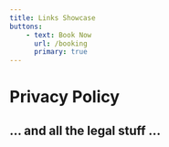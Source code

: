 ```yaml
---
title: Links Showcase
buttons:
    - text: Book Now
      url: /booking
      primary: true
---
```


# Privacy Policy
## ... and all the legal stuff ...
